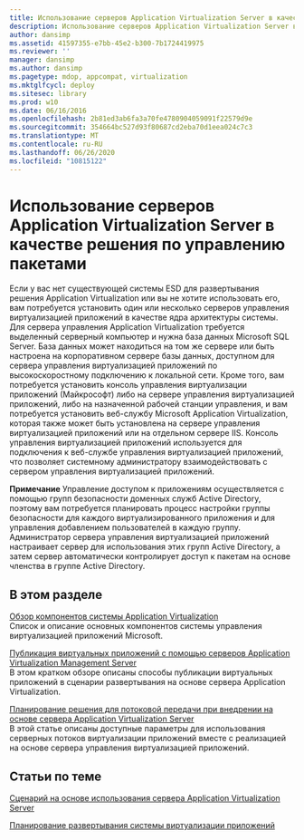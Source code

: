 ```yaml
---
title: Использование серверов Application Virtualization Server в качестве решения по управлению пакетами
description: Использование серверов Application Virtualization Server в качестве решения по управлению пакетами
author: dansimp
ms.assetid: 41597355-e7bb-45e2-b300-7b1724419975
ms.reviewer: ''
manager: dansimp
ms.author: dansimp
ms.pagetype: mdop, appcompat, virtualization
ms.mktglfcycl: deploy
ms.sitesec: library
ms.prod: w10
ms.date: 06/16/2016
ms.openlocfilehash: 2b81ed3ab6fa3a70fe4780904059091f22579d9e
ms.sourcegitcommit: 354664bc527d93f80687cd2eba70d1eea024c7c3
ms.translationtype: MT
ms.contentlocale: ru-RU
ms.lasthandoff: 06/26/2020
ms.locfileid: "10815122"
---
```

# Использование серверов Application Virtualization Server в качестве решения по управлению пакетами


Если у вас нет существующей системы ESD для развертывания решения Application Virtualization или вы не хотите использовать его, вам потребуется установить один или несколько серверов управления виртуализацией приложений в качестве ядра архитектуры системы. Для сервера управления Application Virtualization требуется выделенный серверный компьютер и нужна база данных Microsoft SQL Server. База данных может находиться на том же сервере или быть настроена на корпоративном сервере базы данных, доступном для сервера управления виртуализацией приложений по высокоскоростному подключению к локальной сети. Кроме того, вам потребуется установить консоль управления виртуализации приложений (Майкрософт) либо на сервере управления виртуализацией приложений, либо на назначенной рабочей станции управления, и вам потребуется установить веб-службу Microsoft Application Virtualization, которая также может быть установлена на сервере управления виртуализацией приложений или на отдельном сервере IIS. Консоль управления виртуализацией приложений используется для подключения к веб-службе управления виртуализацией приложений, что позволяет системному администратору взаимодействовать с сервером управления виртуализацией приложений.

**Примечание**  Управление доступом к приложениям осуществляется с помощью групп безопасности доменных служб Active Directory, поэтому вам потребуется планировать процесс настройки группы безопасности для каждого виртуализированного приложения и для управления добавлением пользователей в каждую группу. Администратор сервера управления виртуализацией приложений настраивает сервер для использования этих групп Active Directory, а затем сервер автоматически контролирует доступ к пакетам на основе членства в группе Active Directory.

 

## В этом разделе


<a href="" id="overview-of-the-application-virtualization-system-components"></a>[Обзор компонентов системы Application Virtualization](overview-of-the-application-virtualization-system-components.md)  
Список и описание основных компонентов системы управления виртуализацией приложений Microsoft.

<a href="" id="publishing-virtual-applications-using-application-virtualization-management-servers"></a>[Публикация виртуальных приложений с помощью серверов Application Virtualization Management Server](publishing-virtual-applications-using-application-virtualization-management-servers.md)  
В этом кратком обзоре описаны способы публикации виртуальных приложений в сценарии развертывания на основе сервера Application Virtualization.

<a href="" id="planning-your-streaming-solution-in-an-application-virtualization-server-based-implementation"></a>[Планирование решения для потоковой передачи при внедрении на основе сервера Application Virtualization Server](planning-your-streaming-solution-in-an-application-virtualization-server-based-implementation.md)  
В этой статье описаны доступные параметры для использования серверных потоков виртуализации приложений вместе с реализацией на основе сервера управления виртуализацией приложений.

## Статьи по теме


[Сценарий на основе использования сервера Application Virtualization Server](application-virtualization-server-based-scenario.md)

[Планирование развертывания системы виртуализации приложений](planning-for-application-virtualization-system-deployment.md)

 

 





